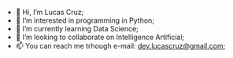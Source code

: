- 👋 Hi, I’m Lucas Cruz;
- 👀 I’m interested in programming in Python;
- 🌱 I’m currently learning Data Science;
- 💞️ I’m looking to collaborate on Intelligence Artificial;
- 📫 You can reach me trhough e-mail: dev.lucascruz@gmail.com;

<!---
devzurc/devzurc is a ✨ special ✨ repository because its `README.md` (this file) appears on your GitHub profile.
You can click the Preview link to take a look at your changes.
--->
